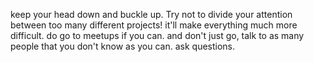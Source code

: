 keep your head down and buckle up. Try not to divide your attention between too many different projects! it'll make everything much more difficult. 
do go to meetups if you can. and don't just go, talk to as many people that you don't know as you can. ask questions. 
